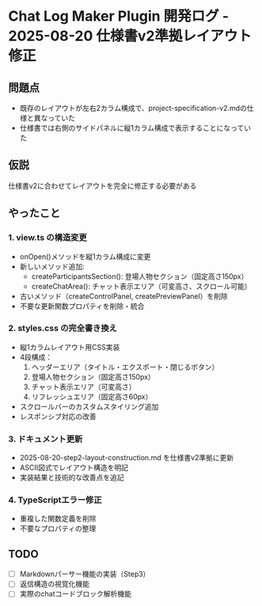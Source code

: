 # Chat Log Maker Plugin 開発ログ - 2025-08-20 仕様書v2準拠レイアウト修正

## 問題点
- 既存のレイアウトが左右2カラム構成で、project-specification-v2.mdの仕様と異なっていた
- 仕様書では右側のサイドパネルに縦1カラム構成で表示することになっていた

## 仮説
仕様書v2に合わせてレイアウトを完全に修正する必要がある

## やったこと

### 1. view.ts の構造変更
- onOpen()メソッドを縦1カラム構成に変更
- 新しいメソッド追加:
  - createParticipantsSection(): 登場人物セクション（固定高さ150px）
  - createChatArea(): チャット表示エリア（可変高さ、スクロール可能）
- 古いメソッド（createControlPanel, createPreviewPanel）を削除
- 不要な更新関数プロパティを削除・統合

### 2. styles.css の完全書き換え
- 縦1カラムレイアウト用CSS実装
- 4段構成：
  1. ヘッダーエリア（タイトル・エクスポート・閉じるボタン）
  2. 登場人物セクション（固定高さ150px）
  3. チャット表示エリア（可変高さ）
  4. リフレッシュエリア（固定高さ60px）
- スクロールバーのカスタムスタイリング追加
- レスポンシブ対応の改善

### 3. ドキュメント更新
- 2025-08-20-step2-layout-construction.md を仕様書v2準拠に更新
- ASCII図式でレイアウト構造を明記
- 実装結果と技術的な改善点を追記

### 4. TypeScriptエラー修正
- 重複した関数定義を削除
- 不要なプロパティの整理

## TODO
- [ ] Markdownパーサー機能の実装（Step3）
- [ ] 返信構造の視覚化機能
- [ ] 実際のchatコードブロック解析機能
